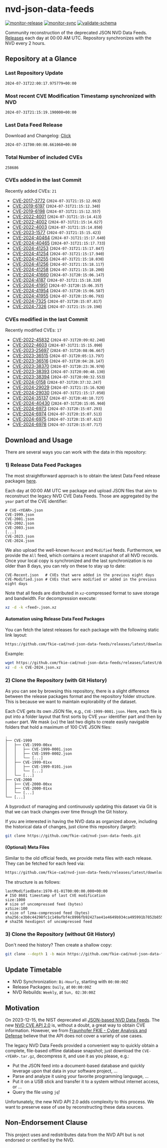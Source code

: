 # nvd-json-data-feeds

[![monitor-release](https://github.com/fkie-cad/nvd-json-data-feeds/actions/workflows/monitor_release.yml/badge.svg)](https://github.com/fkie-cad/nvd-json-data-feeds/actions/workflows/monitor_release.yml)
[![monitor-sync](https://github.com/fkie-cad/nvd-json-data-feeds/actions/workflows/monitor_sync.yml/badge.svg)](https://github.com/fkie-cad/nvd-json-data-feeds/actions/workflows/monitor_sync.yml)
[![validate-schema](https://github.com/fkie-cad/nvd-json-data-feeds/actions/workflows/validate_schema.yml/badge.svg)](https://github.com/fkie-cad/nvd-json-data-feeds/actions/workflows/validate_schema.yml)

Community reconstruction of the deprecated JSON NVD Data Feeds.
[Releases](https://github.com/fkie-cad/nvd-json-data-feeds/releases/latest) each day at 00:00 AM UTC.
Repository synchronizes with the NVD every 2 hours.

## Repository at a Glance

### Last Repository Update

```plain
2024-07-31T22:00:17.975779+00:00
```

### Most recent CVE Modification Timestamp synchronized with NVD

```plain
2024-07-31T21:15:19.190000+00:00
```

### Last Data Feed Release

Download and Changelog: [Click](https://github.com/fkie-cad/nvd-json-data-feeds/releases/latest)

```plain
2024-07-31T00:00:08.661060+00:00
```

### Total Number of included CVEs

```plain
258686
```

### CVEs added in the last Commit

Recently added CVEs: `21`

- [CVE-2017-3772](CVE-2017/CVE-2017-37xx/CVE-2017-3772.json) (`2024-07-31T21:15:12.063`)
- [CVE-2019-6197](CVE-2019/CVE-2019-61xx/CVE-2019-6197.json) (`2024-07-31T21:15:12.340`)
- [CVE-2019-6198](CVE-2019/CVE-2019-61xx/CVE-2019-6198.json) (`2024-07-31T21:15:12.557`)
- [CVE-2022-4001](CVE-2022/CVE-2022-40xx/CVE-2022-4001.json) (`2024-07-31T21:15:14.413`)
- [CVE-2022-4002](CVE-2022/CVE-2022-40xx/CVE-2022-4002.json) (`2024-07-31T21:15:14.627`)
- [CVE-2022-4003](CVE-2022/CVE-2022-40xx/CVE-2022-4003.json) (`2024-07-31T21:15:14.850`)
- [CVE-2023-1577](CVE-2023/CVE-2023-15xx/CVE-2023-1577.json) (`2024-07-31T21:15:15.423`)
- [CVE-2024-40464](CVE-2024/CVE-2024-404xx/CVE-2024-40464.json) (`2024-07-31T21:15:17.640`)
- [CVE-2024-40465](CVE-2024/CVE-2024-404xx/CVE-2024-40465.json) (`2024-07-31T21:15:17.733`)
- [CVE-2024-41253](CVE-2024/CVE-2024-412xx/CVE-2024-41253.json) (`2024-07-31T21:15:17.847`)
- [CVE-2024-41254](CVE-2024/CVE-2024-412xx/CVE-2024-41254.json) (`2024-07-31T21:15:17.940`)
- [CVE-2024-41255](CVE-2024/CVE-2024-412xx/CVE-2024-41255.json) (`2024-07-31T21:15:18.030`)
- [CVE-2024-41256](CVE-2024/CVE-2024-412xx/CVE-2024-41256.json) (`2024-07-31T21:15:18.117`)
- [CVE-2024-41258](CVE-2024/CVE-2024-412xx/CVE-2024-41258.json) (`2024-07-31T21:15:18.200`)
- [CVE-2024-41660](CVE-2024/CVE-2024-416xx/CVE-2024-41660.json) (`2024-07-31T20:15:06.147`)
- [CVE-2024-4187](CVE-2024/CVE-2024-41xx/CVE-2024-4187.json) (`2024-07-31T21:15:18.320`)
- [CVE-2024-41951](CVE-2024/CVE-2024-419xx/CVE-2024-41951.json) (`2024-07-31T20:15:06.357`)
- [CVE-2024-41954](CVE-2024/CVE-2024-419xx/CVE-2024-41954.json) (`2024-07-31T20:15:06.587`)
- [CVE-2024-41955](CVE-2024/CVE-2024-419xx/CVE-2024-41955.json) (`2024-07-31T20:15:06.793`)
- [CVE-2024-7325](CVE-2024/CVE-2024-73xx/CVE-2024-7325.json) (`2024-07-31T20:15:07.817`)
- [CVE-2024-7326](CVE-2024/CVE-2024-73xx/CVE-2024-7326.json) (`2024-07-31T21:15:19.190`)


### CVEs modified in the last Commit

Recently modified CVEs: `17`

- [CVE-2022-45832](CVE-2022/CVE-2022-458xx/CVE-2022-45832.json) (`2024-07-31T20:09:02.240`)
- [CVE-2022-4603](CVE-2022/CVE-2022-46xx/CVE-2022-4603.json) (`2024-07-31T21:15:15.090`)
- [CVE-2023-25697](CVE-2023/CVE-2023-256xx/CVE-2023-25697.json) (`2024-07-31T20:08:06.667`)
- [CVE-2023-36515](CVE-2023/CVE-2023-365xx/CVE-2023-36515.json) (`2024-07-31T20:05:13.797`)
- [CVE-2023-36516](CVE-2023/CVE-2023-365xx/CVE-2023-36516.json) (`2024-07-31T20:04:28.147`)
- [CVE-2023-38370](CVE-2023/CVE-2023-383xx/CVE-2023-38370.json) (`2024-07-31T20:23:36.970`)
- [CVE-2023-38393](CVE-2023/CVE-2023-383xx/CVE-2023-38393.json) (`2024-07-31T20:00:48.130`)
- [CVE-2023-38394](CVE-2023/CVE-2023-383xx/CVE-2023-38394.json) (`2024-07-31T20:00:32.553`)
- [CVE-2024-0158](CVE-2024/CVE-2024-01xx/CVE-2024-0158.json) (`2024-07-31T20:37:32.247`)
- [CVE-2024-29029](CVE-2024/CVE-2024-290xx/CVE-2024-29029.json) (`2024-07-31T21:15:16.920`)
- [CVE-2024-29030](CVE-2024/CVE-2024-290xx/CVE-2024-29030.json) (`2024-07-31T21:15:17.050`)
- [CVE-2024-35137](CVE-2024/CVE-2024-351xx/CVE-2024-35137.json) (`2024-07-31T20:48:10.727`)
- [CVE-2024-40430](CVE-2024/CVE-2024-404xx/CVE-2024-40430.json) (`2024-07-31T20:15:05.960`)
- [CVE-2024-6973](CVE-2024/CVE-2024-69xx/CVE-2024-6973.json) (`2024-07-31T20:15:07.293`)
- [CVE-2024-6974](CVE-2024/CVE-2024-69xx/CVE-2024-6974.json) (`2024-07-31T20:15:07.513`)
- [CVE-2024-6975](CVE-2024/CVE-2024-69xx/CVE-2024-6975.json) (`2024-07-31T20:15:07.613`)
- [CVE-2024-6978](CVE-2024/CVE-2024-69xx/CVE-2024-6978.json) (`2024-07-31T20:15:07.717`)


## Download and Usage

There are several ways you can work with the data in this repository:

### 1) Release Data Feed Packages

The most straightforward approach is to obtain the latest Data Feed release packages [here](https://github.com/fkie-cad/nvd-json-data-feeds/releases/latest).

Each day at 00:00 AM UTC we package and upload JSON files that aim to reconstruct the legacy NVD CVE Data Feeds.
Those are aggregated by the `year` part of the CVE identifier:

```
# CVE-<YEAR>.json
CVE-1999.json
CVE-2001.json
CVE-2002.json
CVE-2003.json
[...]
CVE-2023.json
CVE-2024.json
```

We also upload the well-known `Recent` and `Modified` feeds.
Furthermore, we provide the `All` feed, which contains a recent snapshot of all NVD records.
Once your local copy is synchronized and the last synchronization is no older than 8 days, you can rely on these to stay up to date:

```plain
CVE-Recent.json   # CVEs that were added in the previous eight days
CVE-Modified.json # CVEs that were modified or added in the previous eight days
```

Note that all feeds are distributed in `xz`-compressed format to save storage and bandwidth.
For decompression execute:

```sh
xz -d -k <feed>.json.xz
```

#### Automation using Release Data Feed Packages

You can fetch the latest releases for each package with the following static link layout:

```sh
https://github.com/fkie-cad/nvd-json-data-feeds/releases/latest/download/CVE-<YEAR>.json.xz
```

Example:

```sh
wget https://github.com/fkie-cad/nvd-json-data-feeds/releases/latest/download/CVE-2024.json.xz
xz -d -k CVE-2024.json.xz
```

### 2) Clone the Repository (with Git History)

As you can see by browsing this repository, there is a slight difference between the release packages format and the repository folder structure.
This is because we want to maintain explorability of the dataset.

Each CVE gets its own JSON file, e.g., `CVE-1999-0001.json`.
Here, each file is put into a folder layout that first sorts by CVE `year` identifier part and then by `number` part.
We mask (`xx`) the last two digits to create easily navigable folders that hold a maximum of 100 CVE JSON files:

```plain
.
├── CVE-1999
│   ├── CVE-1999-00xx
│   │   ├── CVE-1999-0001.json
│   │   ├── CVE-1999-0002.json
│   │   └── [...]
│   ├── CVE-1999-01xx
│   │   ├── CVE-1999-0101.json
│   │   └── [...]
│   └── [...]
├── CVE-2000
│   ├── CVE-2000-00xx
│   ├── CVE-2000-01xx
│   └── [...]
└── [...]
```

A byproduct of managing and continuously updating this dataset via Git is that we can track changes over time through the Git history.

If you are interested in having the NVD data as organized above, including the historical data of changes, just clone this repository (large!):

```sh
git clone https://github.com/fkie-cad/nvd-json-data-feeds.git
```

#### (Optional) Meta Files

Similar to the old official feeds, we provide meta files with each release. They can be fetched for each feed via:

```sh
https://github.com/fkie-cad/nvd-json-data-feeds/releases/latest/download/CVE-<YEAR>.meta
```

The structure is as follows:

```plain
lastModifiedDate:1970-01-01T00:00:00.000+00:00                          # ISO 8601 timestamp of last CVE modification
size:1000                                                               # size of uncompressed feed (bytes)
xzSize:100                                                              # size of lzma-compressed feed (bytes)
sha256:e3b0c44298fc1c149afbf4c8996fb92427ae41e4649b934ca495991b7852b855 # sha256 hexdigest of uncompressed feed
```

### 3) Clone the Repository (without Git History)

Don't need the history? Then create a shallow copy:

```sh
git clone --depth 1 -b main https://github.com/fkie-cad/nvd-json-data-feeds.git
```


## Update Timetable

* NVD Synchronization: `Bi-Hourly`, starting with `00:00:00Z`
* Release Packages: `Daily`, at `00:00:00Z`
* NVD Rebuilds: `Weekly`, at `Sun, 02:30:00Z`


## Motivation

On 2023-12-15, the NIST deprecated all [JSON-based NVD Data Feeds](https://nvd.nist.gov/vuln/data-feeds#divRetirementBanner-1).
The new [NVD CVE API 2.0](https://nvd.nist.gov/developers/vulnerabilities) is, without a doubt, a great way to obtain CVE information.
However, we from [Fraunhofer FKIE - Cyber Analysis and Defense](https://www.fkie.fraunhofer.de/en/departments/cad.html) believe that the API does not cover a variety of use cases.

The legacy NVD Data Feeds provided a convenient way to quickly obtain a complete, file-based offline database snapshot; just download the `CVE-<YEAR>.tar.gz`, decompress it, and use it as you please, e.g.:

- Put the JSON feed into a document-based database and quickly leverage upon that data in your software project, ...
- Parse and analyze it using your favorite programming language, ...
- Put it on a USB stick and transfer it to a system without internet access, or ...
- Query the file using `jq`!

Unfortunately, the new NVD API 2.0 adds complexity to this process.
We want to preserve ease of use by reconstructing these data sources.

## Non-Endorsement Clause

This project uses and redistributes data from the NVD API but is not endorsed or certified by the NVD.